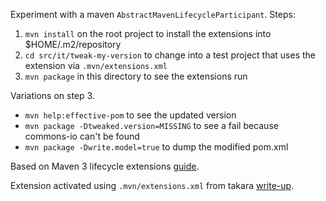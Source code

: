 Experiment with a maven `AbstractMavenLifecycleParticipant`. Steps:

1. `mvn install` on the root project to install the extensions into $HOME/.m2/repository
2. `cd src/it/tweak-my-version` to change into a test project that uses the extension via `.mvn/extensions.xml`
3. `mvn package` in this directory to see the extensions run

Variations on step 3.

* `mvn help:effective-pom` to see the updated version
* `mvn package -Dtweaked.version=MISSING` to see a fail because commons-io can't be found
* `mvn package -Dwrite.model=true` to dump the modified pom.xml

Based on Maven 3 lifecycle extensions [guide](http://maven.apache.org/examples/maven-3-lifecycle-extensions.html).

Extension activated using `.mvn/extensions.xml` from takara [write-up](http://takari.io/2015/03/19/core-extensions.html).